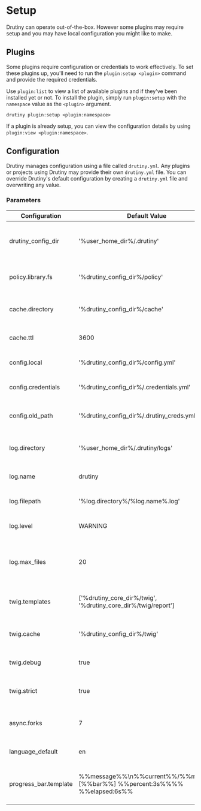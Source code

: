 # Setup

Drutiny can operate out-of-the-box. However some plugins may require setup and
you may have local configuration you might like to make.

## Plugins

Some plugins require configuration or credentials to work effectively. To
set these plugins up, you'll need to run the `plugin:setup <plugin>` command and
provide the required credentials.

Use `plugin:list` to view a list of available plugins and if they've been
installed yet or not. To install the plugin, simply run `plugin:setup` with the
`namespace` value as the `<plugin>` argument.

```
drutiny plugin:setup <plugin:namespace>
```

If a plugin is already setup, you can view the configuration details by using
`plugin:view <plugin:namespace>`.


## Configuration

Drutiny manages configuration using a file called `drutiny.yml`. Any plugins or
projects using Drutiny may provide their own `drutiny.yml` file. You can
override Drutiny's default configuration by creating a `drutiny.yml` file and
overwriting any value.

### Parameters

Configuration      | Default Value                             | Description
------------------ | ----------------------------------------- | -----------
drutiny_config_dir | '%user_home_dir%/.drutiny'                | Where to store drutiny config and credentials.
policy.library.fs  | '%drutiny_config_dir%/policy'             | Where to look for localfs policies
cache.directory    | '%drutiny_config_dir%/cache'              | Where to store cached items
cache.ttl          | 3600                                      | TTL For cached items
config.local       | '%drutiny_config_dir%/config.yml'         | Where config is stored
config.credentials | '%drutiny_config_dir%/.credentials.yml'   | Where credentials are stored
config.old_path    | '%drutiny_config_dir%/.drutiny_creds.yml' | The location for drutiny 2.x credentials.
log.directory      | '%user_home_dir%/.drutiny/logs'           | Where the logs from drutiny are written too.
log.name           | drutiny                                   | The namespace for the logs
log.filepath       | '%log.directory%/%log.name%.log'          | The filepath of for the log file
log.level          | WARNING                                   | The log level to log and above.
log.max_files      | 20                                        | The maximum number of files before they are rotated.
twig.templates     | ['%drutiny_core_dir%/twig', '%drutiny_core_dir%/twig/report'] | Locations hwere to find twig templates.
twig.cache         | '%drutiny_config_dir%/twig'               | Location where to find twig cache.
twig.debug         | true                                      | Turn on twig debugging.
twig.strict        | true                                      | Whether twig is strict or relazed.
async.forks        | 7                                         | Max number of forks to run in parallel
language_default   | en                                        | The default language to operate in.
progress_bar.template | %%message%%\n%%current%%/%%max%% [%%bar%%] %%percent:3s%%%% %%elapsed:6s%% | The template to use for the progress bar.
